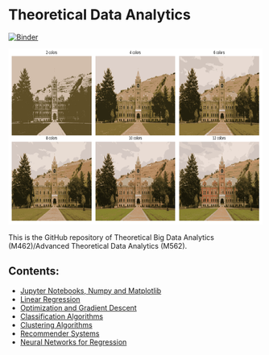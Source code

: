 # Theoretical Data Analytics

[![Binder](https://mybinder.org/badge_logo.svg)](https://mybinder.org/v2/gh/um-perez-alvaro/Data-Science-Theory/HEAD)

<img src="logo.png" height="350" width = "800">

This is the GitHub repository of Theoretical Big Data Analytics (M462)/Advanced Theoretical Data Analytics (M562).

## Contents:

- [Jupyter Notebooks, Numpy and Matplotlib](https://github.com/um-perez-alvaro/Data-Science-Theory/tree/master/Jupyter%20Notebooks/Jupyter%20Notebooks%2C%20numpy%20and%20matplotlib)
- [Linear Regression](https://github.com/um-perez-alvaro/Data-Science-Theory/tree/master/Jupyter%20Notebooks/Regression)
- [Optimization and Gradient Descent](https://github.com/um-perez-alvaro/Data-Science-Theory/tree/master/Jupyter%20Notebooks/Optimization%20and%20Gradient%20Descent)
- [Classification Algorithms](https://github.com/um-perez-alvaro/Data-Science-Theory/tree/master/Jupyter%20Notebooks/Classification%20algorithms)
- [Clustering Algorithms](https://github.com/um-perez-alvaro/Data-Science-Theory/tree/master/Jupyter%20Notebooks/Clustering%20algorithms)
- [Recommender Systems](https://github.com/um-perez-alvaro/Data-Science-Theory/tree/master/Jupyter%20Notebooks/Recommender%20Systems)
- [Neural Networks for Regression](https://github.com/um-perez-alvaro/Data-Science-Theory/tree/master/Jupyter%20Notebooks/Neural%20Nets)



